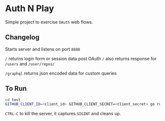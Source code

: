 # Auth N Play

Simple project to exercise `OAuth` web flows.

## Changelog

Starts server and listens on port `8888`

`/` returns login form or session data post OAuth
`/` also returns response for `/users` and `/user/repos/`

`/graphql` returns json encoded data for custom queries

## To Run

```bash
cd test
GITHUB_CLIENT_ID=<client_id> GITHUB_CLIENT_SECRET=<client_secret> go run test_server.go
```

`CTRL-C` to kill the server, it captures `SIGINT` and cleans up.
